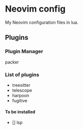 # Neovim config

My Neovim configuration files in lua.

## Plugins

### Plugin Manager
packer

### List of plugins
- treesitter
- telescope
- harpoon
- fugitive

#### To be installed
- [] lsp
